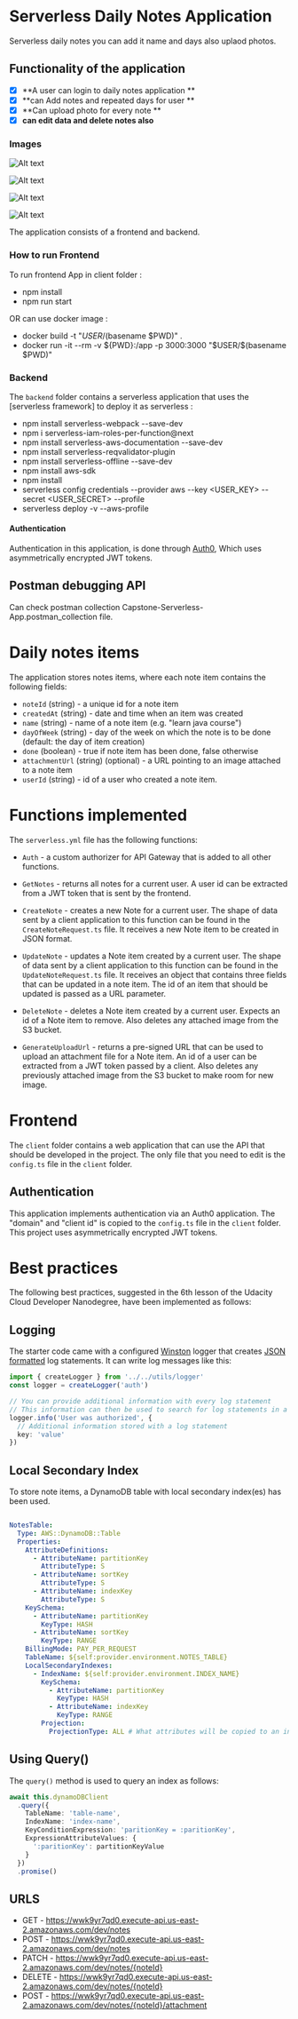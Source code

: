 # Serverless Daily Notes Application

Serverless daily notes you can add it name and days also uplaod photos.


## Functionality of the application

- [x] **A user can login to daily notes application **
- [x] **can Add notes and repeated days for user **
- [x] **Can upload photo for every note **
- [x] **can edit data and delete notes also**

### Images
![Alt text](images/1.png?raw=true "Image 1")

![Alt text](images/2.png?raw=true "Image 2")

![Alt text](images/3.png?raw=true "Image 3")

![Alt text](images/4.png?raw=true "Image 4")


The application consists of a frontend and backend.

### How to run Frontend

To run frontend App in client folder :

- npm install 
- npm run start

OR can use docker image :

- docker build -t "$USER/$(basename $PWD)" .
- docker run -it --rm -v ${PWD}:/app -p 3000:3000 "$USER/$(basename $PWD)"

### Backend
The `backend` folder contains a serverless application that uses the [serverless framework] to deploy it as serverless :

- npm install serverless-webpack --save-dev
- npm i serverless-iam-roles-per-function@next
- npm install serverless-aws-documentation --save-dev
- npm install serverless-reqvalidator-plugin
- npm install serverless-offline --save-dev
- npm install aws-sdk
- npm install
- serverless config credentials --provider aws --key <USER_KEY> --secret <USER_SECRET> --profile <PROFILE>
- serverless deploy -v --aws-profile <PROFILE>

#### Authentication

Authentication in this application, is done through [Auth0](https://auth0.com/), Which uses asymmetrically encrypted JWT tokens.
## Postman debugging API

Can check postman collection Capstone-Serverless-App.postman_collection file.

# Daily notes items

The application stores notes items, where each note item contains the following fields:

* `noteId` (string) - a unique id for a note item
* `createdAt` (string) - date and time when an item was created
* `name` (string) - name of a note item (e.g. "learn java course")
* `dayOfWeek` (string) - day of the week on which the note is to be done (default: the day of item creation)
* `done` (boolean) - true if note item has been done, false otherwise
* `attachmentUrl` (string) (optional) - a URL pointing to an image attached to a note item
* `userId` (string) - id of a user who created a note item.

# Functions implemented

The `serverless.yml` file has the following functions:

* `Auth` - a custom authorizer for API Gateway that is added to all other functions.

* `GetNotes` -  returns all notes for a current user. A user id can be extracted from a JWT token that is sent by the frontend.

* `CreateNote` - creates a new Note for a current user. The shape of data sent by a client application to this function can be found in the `CreateNoteRequest.ts` file. It receives a new Note item to be created in JSON format.

* `UpdateNote` - updates a Note item created by a current user. The shape of data sent by a client application to this function can be found in the `UpdateNoteRequest.ts` file. It receives an object that contains three fields that can be updated in a note item. The id of an item that should be updated is passed as a URL parameter.

* `DeleteNote` - deletes a Note item created by a current user. Expects an id of a Note item to remove. Also deletes any attached image from the S3 bucket.

* `GenerateUploadUrl` - returns a pre-signed URL that can be used to upload an attachment file for a Note item. An id of a user can be extracted from a JWT token passed by a client. Also deletes any previously attached image from the S3 bucket to make room for new image.

# Frontend

The `client` folder contains a web application that can use the API that should be developed in the project. The only file that you need to edit is the `config.ts` file in the `client` folder.

## Authentication

This application implements authentication via an Auth0 application. The "domain" and "client id" is copied to the `config.ts` file in the `client` folder. This project uses asymmetrically encrypted JWT tokens.

# Best practices

The following best practices, suggested in the 6th lesson of the Udacity Cloud Developer Nanodegree, have been implemented as follows:

## Logging

The starter code came with a configured [Winston](https://github.com/winstonjs/winston) logger that creates [JSON formatted](https://stackify.com/what-is-structured-logging-and-why-developers-need-it/) log statements. It can write log messages like this:

```ts
import { createLogger } from '../../utils/logger'
const logger = createLogger('auth')

// You can provide additional information with every log statement
// This information can then be used to search for log statements in a log storage system
logger.info('User was authorized', {
  // Additional information stored with a log statement
  key: 'value'
})
```

## Local Secondary Index

To store note items, a DynamoDB table with local secondary index(es) has been used.

```yml

NotesTable:
  Type: AWS::DynamoDB::Table
  Properties:
    AttributeDefinitions:
      - AttributeName: partitionKey
        AttributeType: S
      - AttributeName: sortKey
        AttributeType: S
      - AttributeName: indexKey
        AttributeType: S
    KeySchema:
      - AttributeName: partitionKey
        KeyType: HASH
      - AttributeName: sortKey
        KeyType: RANGE
    BillingMode: PAY_PER_REQUEST
    TableName: ${self:provider.environment.NOTES_TABLE}
    LocalSecondaryIndexes:
      - IndexName: ${self:provider.environment.INDEX_NAME}
        KeySchema:
          - AttributeName: partitionKey
            KeyType: HASH
          - AttributeName: indexKey
            KeyType: RANGE
        Projection:
          ProjectionType: ALL # What attributes will be copied to an index

```

## Using Query()

The `query()` method is used to query an index as follows:

```ts
await this.dynamoDBClient
  .query({
    TableName: 'table-name',
    IndexName: 'index-name',
    KeyConditionExpression: 'paritionKey = :paritionKey',
    ExpressionAttributeValues: {
      ':paritionKey': partitionKeyValue
    }
  })
  .promise()
```
## URLS

- GET - https://wwk9yr7qd0.execute-api.us-east-2.amazonaws.com/dev/notes
- POST - https://wwk9yr7qd0.execute-api.us-east-2.amazonaws.com/dev/notes
- PATCH - https://wwk9yr7qd0.execute-api.us-east-2.amazonaws.com/dev/notes/{noteId}
- DELETE - https://wwk9yr7qd0.execute-api.us-east-2.amazonaws.com/dev/notes/{noteId}
- POST - https://wwk9yr7qd0.execute-api.us-east-2.amazonaws.com/dev/notes/{noteId}/attachment
